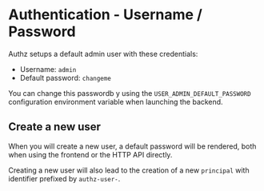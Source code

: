 # Authentication - Username / Password

Authz setups a default admin user with these credentials:

* Username: `admin`
* Default password: `changeme`

You can change this passwordb y using the `USER_ADMIN_DEFAULT_PASSWORD` configuration environment variable when launching the backend.

## Create a new user

When you will create a new user, a default password will be rendered, both when using the frontend or the HTTP API directly.

Creating a new user will also lead to the creation of a new `principal` with identifier prefixed by `authz-user-`.